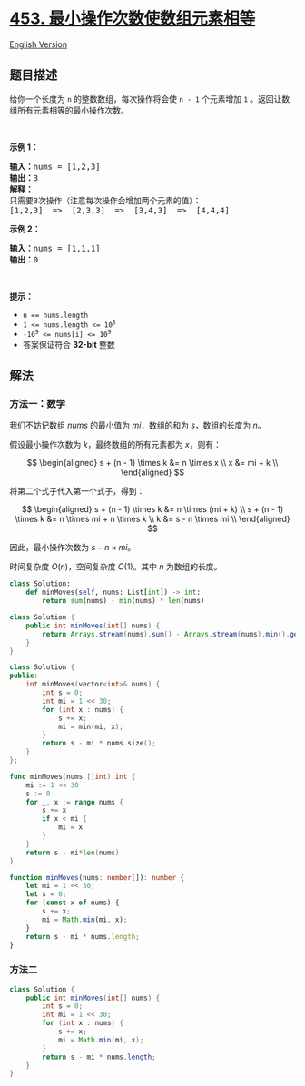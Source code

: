 # [453. 最小操作次数使数组元素相等](https://leetcode.cn/problems/minimum-moves-to-equal-array-elements)

[English Version](/solution/0400-0499/0453.Minimum%20Moves%20to%20Equal%20Array%20Elements/README_EN.md)

<!-- tags:数组,数学 -->

<!-- difficulty:中等 -->

## 题目描述

<!-- 这里写题目描述 -->

<p>给你一个长度为 <code>n</code> 的整数数组，每次操作将会使 <code>n - 1</code> 个元素增加 <code>1</code> 。返回让数组所有元素相等的最小操作次数。</p>

<p>&nbsp;</p>

<p><strong>示例 1：</strong></p>

<pre>
<strong>输入：</strong>nums = [1,2,3]
<strong>输出：</strong>3
<strong>解释：</strong>
只需要3次操作（注意每次操作会增加两个元素的值）：
[1,2,3]  =&gt;  [2,3,3]  =&gt;  [3,4,3]  =&gt;  [4,4,4]
</pre>

<p><strong>示例 2：</strong></p>

<pre>
<strong>输入：</strong>nums = [1,1,1]
<strong>输出：</strong>0
</pre>

<p>&nbsp;</p>

<p><strong>提示：</strong></p>

<ul>
	<li><code>n == nums.length</code></li>
	<li><code>1 &lt;= nums.length &lt;= 10<sup>5</sup></code></li>
	<li><code>-10<sup>9</sup> &lt;= nums[i] &lt;= 10<sup>9</sup></code></li>
	<li>答案保证符合 <strong>32-bit</strong> 整数</li>
</ul>

## 解法

### 方法一：数学

我们不妨记数组 $nums$ 的最小值为 $mi$，数组的和为 $s$，数组的长度为 $n$。

假设最小操作次数为 $k$，最终数组的所有元素都为 $x$，则有：

$$
\begin{aligned}
s + (n - 1) \times k &= n \times x \\
x &= mi + k \\
\end{aligned}
$$

将第二个式子代入第一个式子，得到：

$$
\begin{aligned}
s + (n - 1) \times k &= n \times (mi + k) \\
s + (n - 1) \times k &= n \times mi + n \times k \\
k &= s - n \times mi \\
\end{aligned}
$$

因此，最小操作次数为 $s - n \times mi$。

时间复杂度 $O(n)$，空间复杂度 $O(1)$。其中 $n$ 为数组的长度。

<!-- tabs:start -->

```python
class Solution:
    def minMoves(self, nums: List[int]) -> int:
        return sum(nums) - min(nums) * len(nums)
```

```java
class Solution {
    public int minMoves(int[] nums) {
        return Arrays.stream(nums).sum() - Arrays.stream(nums).min().getAsInt() * nums.length;
    }
}
```

```cpp
class Solution {
public:
    int minMoves(vector<int>& nums) {
        int s = 0;
        int mi = 1 << 30;
        for (int x : nums) {
            s += x;
            mi = min(mi, x);
        }
        return s - mi * nums.size();
    }
};
```

```go
func minMoves(nums []int) int {
	mi := 1 << 30
	s := 0
	for _, x := range nums {
		s += x
		if x < mi {
			mi = x
		}
	}
	return s - mi*len(nums)
}
```

```ts
function minMoves(nums: number[]): number {
    let mi = 1 << 30;
    let s = 0;
    for (const x of nums) {
        s += x;
        mi = Math.min(mi, x);
    }
    return s - mi * nums.length;
}
```

<!-- tabs:end -->

### 方法二

<!-- tabs:start -->

```java
class Solution {
    public int minMoves(int[] nums) {
        int s = 0;
        int mi = 1 << 30;
        for (int x : nums) {
            s += x;
            mi = Math.min(mi, x);
        }
        return s - mi * nums.length;
    }
}
```

<!-- tabs:end -->

<!-- end -->
